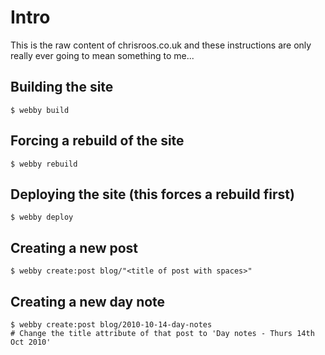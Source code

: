 # Intro

This is the raw content of chrisroos.co.uk and these instructions are only really ever going to mean something to me...

## Building the site

    $ webby build
    
## Forcing a rebuild of the site

    $ webby rebuild
    
## Deploying the site (this forces a rebuild first)

    $ webby deploy
  
## Creating a new post

    $ webby create:post blog/"<title of post with spaces>"
    
## Creating a new day note

    $ webby create:post blog/2010-10-14-day-notes
    # Change the title attribute of that post to 'Day notes - Thurs 14th Oct 2010'

